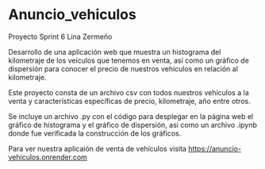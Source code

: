 # Anuncio_vehiculos
Proyecto Sprint 6 Lina Zermeño

Desarrollo de una aplicación web que muestra un histograma del kilometraje de los veículos que tenemos en venta, así como un gráfico de dispersión para conocer el precio de nuestros vehículos en relación al kilometraje. 

Este proyecto consta de un archivo csv con todos nuestros vehículos a la venta y características específicas de precio, kilometraje, año entre otros.

Se incluye un archivo .py con el código para desplegar en la página web el gráfico de histograma y el gráfico de dispersión, así como un archivo .ipynb donde fue verificada la construcción de los gráficos.

Para ver nuestra aplicaión de venta de vehículos visita https://anuncio-vehiculos.onrender.com